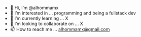 - 👋 Hi, I’m @alhommamx
- 👀 I’m interested in ... programming and being a fullstack dev
- 🌱 I’m currently learning ... X
- 💞️ I’m looking to collaborate on ... X
- 📫 How to reach me ... alhommamx@gmail.com

<!---
alhommamx/alhommamx is a ✨ special ✨ repository because its `README.md` (this file) appears on your GitHub profile.
You can click the Preview link to take a look at your changes.
--->

